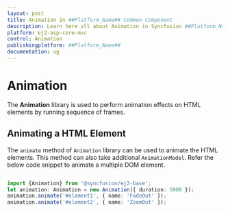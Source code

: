 ```yaml
---
layout: post
title: Animation in ##Platform_Name## Common Component
description: Learn here all about Animation in Syncfusion ##Platform_Name## Common component of Syncfusion Essential JS 2 and more.
platform: ej2-asp-core-mvc
control: Animation
publishingplatform: ##Platform_Name##
documentation: ug
---
```


# Animation

The **Animation** library is used to perform animation effects on HTML elements by running sequence of frames.

## Animating a HTML Element

The `animate` method of `Animation` library can be used to animate the HTML elements. This method can also take additional `AnimationModel`. Refer the below code snippet to animate a multiple DOM element.

```typescript

import {Animation} from '@syncfusion/ej2-base';
let animation: Animation = new Animation({ duration: 5000 });
animation.animate('#element1', { name: 'FadeOut' });
animation.animate('#element2', { name: 'ZoomOut' });
```